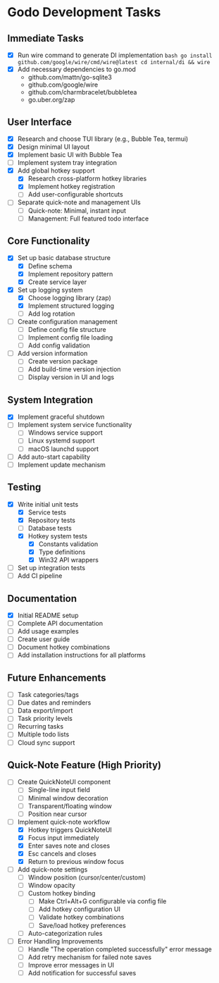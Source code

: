 # Godo Development Tasks

## Immediate Tasks
- [x] Run wire command to generate DI implementation  ```bash
  go install github.com/google/wire/cmd/wire@latest
  cd internal/di && wire  ```
- [x] Add necessary dependencies to go.mod
  - github.com/mattn/go-sqlite3
  - github.com/google/wire
  - github.com/charmbracelet/bubbletea
  - go.uber.org/zap

## User Interface
- [x] Research and choose TUI library (e.g., Bubble Tea, termui)
- [x] Design minimal UI layout
- [x] Implement basic UI with Bubble Tea
- [ ] Implement system tray integration
- [x] Add global hotkey support
  - [x] Research cross-platform hotkey libraries
  - [x] Implement hotkey registration
  - [ ] Add user-configurable shortcuts
- [ ] Separate quick-note and management UIs
  - [ ] Quick-note: Minimal, instant input
  - [ ] Management: Full featured todo interface

## Core Functionality
- [x] Set up basic database structure
  - [x] Define schema
  - [x] Implement repository pattern
  - [x] Create service layer
- [x] Set up logging system
  - [x] Choose logging library (zap)
  - [x] Implement structured logging
  - [ ] Add log rotation
- [ ] Create configuration management
  - [ ] Define config file structure
  - [ ] Implement config file loading
  - [ ] Add config validation
- [ ] Add version information
  - [ ] Create version package
  - [ ] Add build-time version injection
  - [ ] Display version in UI and logs

## System Integration
- [x] Implement graceful shutdown
- [ ] Implement system service functionality
  - [ ] Windows service support
  - [ ] Linux systemd support
  - [ ] macOS launchd support
- [ ] Add auto-start capability
- [ ] Implement update mechanism

## Testing
- [x] Write initial unit tests
  - [x] Service tests
  - [x] Repository tests
  - [ ] Database tests
  - [x] Hotkey system tests
    - [x] Constants validation
    - [x] Type definitions
    - [x] Win32 API wrappers
- [ ] Set up integration tests
- [ ] Add CI pipeline

## Documentation
- [x] Initial README setup
- [ ] Complete API documentation
- [ ] Add usage examples
- [ ] Create user guide
- [ ] Document hotkey combinations
- [ ] Add installation instructions for all platforms

## Future Enhancements
- [ ] Task categories/tags
- [ ] Due dates and reminders
- [ ] Data export/import
- [ ] Task priority levels
- [ ] Recurring tasks
- [ ] Multiple todo lists
- [ ] Cloud sync support

## Quick-Note Feature (High Priority)
- [ ] Create QuickNoteUI component
  - [ ] Single-line input field
  - [ ] Minimal window decoration
  - [ ] Transparent/floating window
  - [ ] Position near cursor
- [ ] Implement quick-note workflow
  - [x] Hotkey triggers QuickNoteUI
  - [x] Focus input immediately
  - [x] Enter saves note and closes
  - [x] Esc cancels and closes
  - [x] Return to previous window focus
- [ ] Add quick-note settings
  - [ ] Window position (cursor/center/custom)
  - [ ] Window opacity
  - [ ] Custom hotkey binding
    - [ ] Make Ctrl+Alt+G configurable via config file
    - [ ] Add hotkey configuration UI
    - [ ] Validate hotkey combinations
    - [ ] Save/load hotkey preferences
  - [ ] Auto-categorization rules
- [ ] Error Handling Improvements
  - [ ] Handle "The operation completed successfully" error message
  - [ ] Add retry mechanism for failed note saves
  - [ ] Improve error messages in UI
  - [ ] Add notification for successful saves
